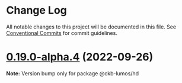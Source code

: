 # Change Log

All notable changes to this project will be documented in this file.
See [Conventional Commits](https://conventionalcommits.org) for commit guidelines.

# [0.19.0-alpha.4](https://github.com/ckb-js/lumos/compare/v0.19.0-alpha.3...v0.19.0-alpha.4) (2022-09-26)

**Note:** Version bump only for package @ckb-lumos/hd
